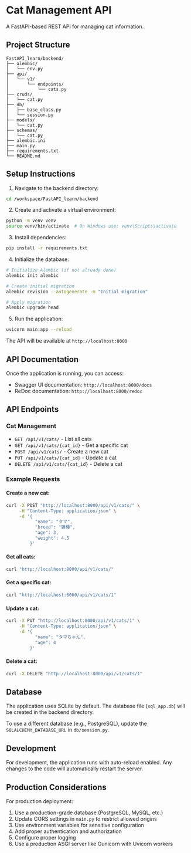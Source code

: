 # Cat Management API

A FastAPI-based REST API for managing cat information.

## Project Structure

```
FastAPI_learn/backend/
├── alembic/
│   └── env.py
├── api/
│   └── v1/
│       └── endpoints/
│           └── cats.py
├── cruds/
│   └── cat.py
├── db/
│   ├── base_class.py
│   └── session.py
├── models/
│   └── cat.py
├── schemas/
│   └── cat.py
├── alembic.ini
├── main.py
├── requirements.txt
└── README.md
```

## Setup Instructions

1. Navigate to the backend directory:
```bash
cd /workspace/FastAPI_learn/backend
```

2. Create and activate a virtual environment:
```bash
python -m venv venv
source venv/bin/activate  # On Windows use: venv\Scripts\activate
```

3. Install dependencies:
```bash
pip install -r requirements.txt
```

4. Initialize the database:
```bash
# Initialize Alembic (if not already done)
alembic init alembic

# Create initial migration
alembic revision --autogenerate -m "Initial migration"

# Apply migration
alembic upgrade head
```

5. Run the application:
```bash
uvicorn main:app --reload
```

The API will be available at `http://localhost:8000`

## API Documentation

Once the application is running, you can access:
- Swagger UI documentation: `http://localhost:8000/docs`
- ReDoc documentation: `http://localhost:8000/redoc`

## API Endpoints

### Cat Management

- `GET /api/v1/cats/` - List all cats
- `GET /api/v1/cats/{cat_id}` - Get a specific cat
- `POST /api/v1/cats/` - Create a new cat
- `PUT /api/v1/cats/{cat_id}` - Update a cat
- `DELETE /api/v1/cats/{cat_id}` - Delete a cat

### Example Requests

#### Create a new cat:
```bash
curl -X POST "http://localhost:8000/api/v1/cats/" \
     -H "Content-Type: application/json" \
     -d '{
           "name": "タマ",
           "breed": "雑種",
           "age": 3,
           "weight": 4.5
         }'
```

#### Get all cats:
```bash
curl "http://localhost:8000/api/v1/cats/"
```

#### Get a specific cat:
```bash
curl "http://localhost:8000/api/v1/cats/1"
```

#### Update a cat:
```bash
curl -X PUT "http://localhost:8000/api/v1/cats/1" \
     -H "Content-Type: application/json" \
     -d '{
           "name": "タマちゃん",
           "age": 4
         }'
```

#### Delete a cat:
```bash
curl -X DELETE "http://localhost:8000/api/v1/cats/1"
```

## Database

The application uses SQLite by default. The database file (`sql_app.db`) will be created in the backend directory.

To use a different database (e.g., PostgreSQL), update the `SQLALCHEMY_DATABASE_URL` in `db/session.py`.

## Development

For development, the application runs with auto-reload enabled. Any changes to the code will automatically restart the server.

## Production Considerations

For production deployment:

1. Use a production-grade database (PostgreSQL, MySQL, etc.)
2. Update CORS settings in `main.py` to restrict allowed origins
3. Use environment variables for sensitive configuration
4. Add proper authentication and authorization
5. Configure proper logging
6. Use a production ASGI server like Gunicorn with Uvicorn workers